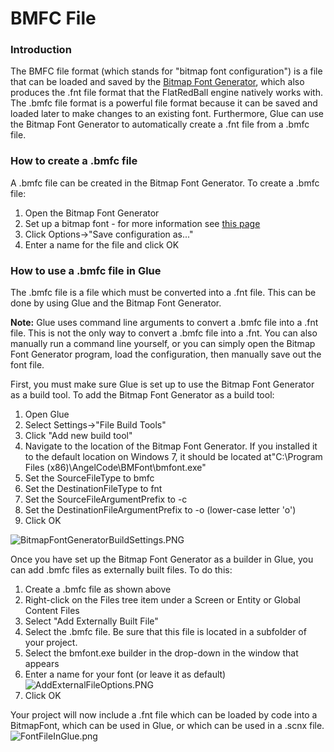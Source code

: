 # BMFC File

### Introduction

The BMFC file format (which stands for "bitmap font configuration") is a file that can be loaded and saved by the [Bitmap Font Generator](http://www.angelcode.com/products/bmfont/), which also produces the .fnt file format that the FlatRedBall engine natively works with. The .bmfc file format is a powerful file format because it can be saved and loaded later to make changes to an existing font. Furthermore, Glue can use the Bitmap Font Generator to automatically create a .fnt file from a .bmfc file.

### How to create a .bmfc file

A .bmfc file can be created in the Bitmap Font Generator. To create a .bmfc file:

1. Open the Bitmap Font Generator
2. Set up a bitmap font - for more information see [this page](../../../../frb/docs/index.php)
3. Click Options->"Save configuration as..."
4. Enter a name for the file and click OK

### How to use a .bmfc file in Glue

The .bmfc file is a file which must be converted into a .fnt file. This can be done by using Glue and the Bitmap Font Generator.

**Note:** Glue uses command line arguments to convert a .bmfc file into a .fnt file. This is not the only way to convert a .bmfc file into a .fnt. You can also manually run a command line yourself, or you can simply open the Bitmap Font Generator program, load the configuration, then manually save out the font file.

First, you must make sure Glue is set up to use the Bitmap Font Generator as a build tool. To add the Bitmap Font Generator as a build tool:

1. Open Glue
2. Select Settings->"File Build Tools"
3. Click "Add new build tool"
4. Navigate to the location of the Bitmap Font Generator. If you installed it to the default location on Windows 7, it should be located at"C:\Program Files (x86)\AngelCode\BMFont\bmfont.exe"
5. Set the SourceFileType to bmfc
6. Set the DestinationFileType to fnt
7. Set the SourceFileArgumentPrefix to -c
8. Set the DestinationFileArgumentPrefix to -o (lower-case letter 'o')
9. Click OK

![BitmapFontGeneratorBuildSettings.PNG](../../../../.gitbook/assets/migrated\_media-BitmapFontGeneratorBuildSettings.PNG)

Once you have set up the Bitmap Font Generator as a builder in Glue, you can add .bmfc files as externally built files. To do this:

1. Create a .bmfc file as shown above
2. Right-click on the Files tree item under a Screen or Entity or Global Content Files
3. Select "Add Externally Built File"
4. Select the .bmfc file. Be sure that this file is located in a subfolder of your project.
5. Select the bmfont.exe builder in the drop-down in the window that appears
6. Enter a name for your font (or leave it as default)![AddExternalFileOptions.PNG](../../../../.gitbook/assets/migrated\_media-AddExternalFileOptions.PNG)
7. Click OK

Your project will now include a .fnt file which can be loaded by code into a BitmapFont, which can be used in Glue, or which can be used in a .scnx file. ![FontFileInGlue.png](../../../../.gitbook/assets/migrated\_media-FontFileInGlue.png)

